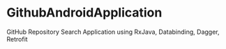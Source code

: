 # GithubAndroidApplication
GitHub Repository Search Application using RxJava, Databinding, Dagger, Retrofit
